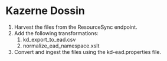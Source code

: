 # Kazerne Dossin

1. Harvest the files from the ResourceSync endpoint.
2. Add the following transformations:
    1. kd_export_to_ead.csv
    2. normalize_ead_namespace.xslt
3. Convert and ingest the files using the kd-ead.properties file.